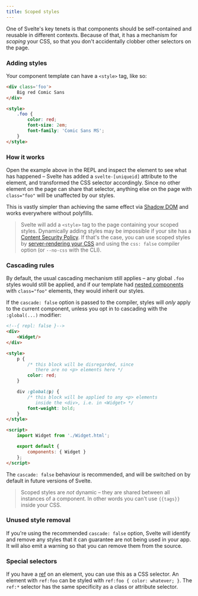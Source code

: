 ```yaml
---
title: Scoped styles
---
```


One of Svelte's key tenets is that components should be self-contained and reusable in different contexts. Because of that, it has a mechanism for *scoping* your CSS, so that you don't accidentally clobber other selectors on the page.

### Adding styles

Your component template can have a `<style>` tag, like so:

```html
<div class='foo'>
	Big red Comic Sans
</div>

<style>
	.foo {
		color: red;
		font-size: 2em;
		font-family: 'Comic Sans MS';
	}
</style>
```


### How it works

Open the example above in the REPL and inspect the element to see what has happened – Svelte has added a `svelte-[uniqueid]` attribute to the element, and transformed the CSS selector accordingly. Since no other element on the page can share that selector, anything else on the page with `class="foo"` will be unaffected by our styles.

This is vastly simpler than achieving the same effect via [Shadow DOM](http://caniuse.com/#search=shadow%20dom) and works everywhere without polyfills.

> Svelte will add a `<style>` tag to the page containing your scoped styles. Dynamically adding styles may be impossible if your site has a [Content Security Policy](https://developer.mozilla.org/en-US/docs/Web/HTTP/CSP). If that's the case, you can use scoped styles by [server-rendering your CSS](guide#rendering-css) and using the `css: false` compiler option (or `--no-css` with the CLI).


### Cascading rules

By default, the usual cascading mechanism still applies – any global `.foo` styles would still be applied, and if our template had [nested components](guide#nested-components) with `class="foo"` elements, they would inherit our styles.

If the `cascade: false` option is passed to the compiler, styles will *only* apply to the current component, unless you opt in to cascading with the `:global(...)` modifier:

<!-- TODO `cascade: false` in the REPL -->

```html
<!--{ repl: false }-->
<div>
	<Widget/>
</div>

<style>
	p {
		/* this block will be disregarded, since
		   there are no <p> elements here */
		color: red;
	}

	div :global(p) {
		/* this block will be applied to any <p> elements
		   inside the <div>, i.e. in <Widget> */
		font-weight: bold;
	}
</style>

<script>
	import Widget from './Widget.html';

	export default {
		components: { Widget }
	};
</script>
```

The `cascade: false` behaviour is recommended, and will be switched on by default in future versions of Svelte.

> Scoped styles are *not* dynamic – they are shared between all instances of a component. In other words you can't use `{{tags}}` inside your CSS.


### Unused style removal

If you're using the recommended `cascade: false` option, Svelte will identify and remove any styles that it can guarantee are not being used in your app. It will also emit a warning so that you can remove them from the source.


### Special selectors

If you have a [ref](guide#refs) on an element, you can use this as a CSS selector. An element with `ref:foo` can be styled with `ref:foo { color: whatever; }`. The `ref:*` selector has the same specificity as a class or attribute selector.
